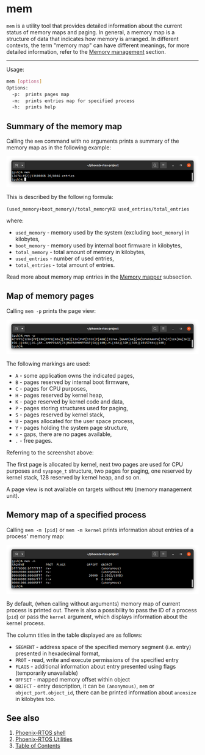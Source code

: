 # mem

`mem` is a utility tool that provides detailed information about the current status of memory maps and paging.
In general, a memory map is a structure of data that indicates how memory is arranged. In different contexts, the term
"memory map" can have different meanings, for more detailed information, refer to the
[Memory management](../../kernel/vm/README.md) section.

---
Usage:

```bash
mem [options]
Options:
  -p:  prints pages map
  -m:  prints entries map for specified process
  -h:  prints help
```

## Summary of the memory map

Calling the `mem` command with no arguments prints a summary of the memory map as in the following example:

![Image](_images/mem-output.png)

This is described by the following formula:

`(used_memory+boot_memory)/total_memoryKB used_entries/total_entries`

where:

- `used_memory` - memory used by the system (excluding `boot_memory`) in kilobytes,
- `boot_memory` - memory used by internal boot firmware in kilobytes,
- `total_memory` - total amount of memory in kilobytes,
- `used_entries` - number of used entries,
- `total_entries` - total amount of entries.

<!--REFERENCE-->
Read more about memory map entries in the [Memory mapper](../../kernel/vm/mapper.md) subsection.

## Map of memory pages

Calling `mem -p` prints the page view:

![Image](_images/mem-p-output.png)

The following markings are used:

- `A` - some application owns the indicated pages,
- `B` - pages reserved by internal boot firmware,
- `C` - pages for CPU purposes,
- `H` - pages reserved by kernel heap,
- `K` - page reserved by kernel code and data,
- `P` - pages storing structures used for paging,
- `S` - pages reserved by kernel stack,
- `U` - pages allocated for the user space process,
- `Y` - pages holding the system page structure,
- `x` - gaps, there are no pages available,
- `.` - free pages.

Referring to the screenshot above:

The first page is allocated by kernel, next two pages are used for CPU purposes and `syspage_t` structure, two pages for
paging, one reserved by kernel stack, 128 reserved by kernel heap, and so on.

A page view is not available on targets without `MMU` (memory management unit).

## Memory map of a specified process

Calling `mem -m [pid]` or `mem -m kernel` prints information about entries of a process' memory map:

![Image](_images/mem-m-output.png)

By default, (when calling without arguments) memory map of current process is printed out. There is also a possibility
to pass the ID of a process (`pid`) or pass the `kernel` argument, which displays information about the kernel process.

The column titles in the table displayed are as follows:

- `SEGMENT` - address space of the specified memory segment (i.e. entry) presented in hexadecimal format,
- `PROT` - read, write and execute permissions of the specified entry
- `FLAGS` - additional information about entry presented using flags (temporarily unavailable)
- `OFFSET` - mapped memory offset within object
- `OBJECT` - entry description, it can be `(anonymous)`, `mem` or `object_port.object_id`, there can be printed
information about `anonsize` in kilobytes too.

## See also

1. [Phoenix-RTOS shell](psh.md)
2. [Phoenix-RTOS Utilities](README.md)
3. [Table of Contents](../README.md)
